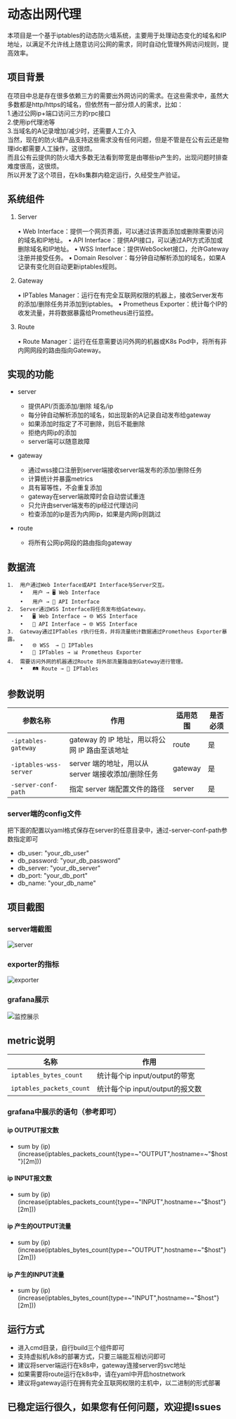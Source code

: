 # 动态出网代理

本项目是一个基于iptables的动态防火墙系统，主要用于处理动态变化的域名和IP地址，以满足不允许线上随意访问公网的需求，同时自动化管理外网访问规则，提高效率。
## 项目背景
在项目中总是存在很多依赖三方的需要出外网访问的需求。在这些需求中，虽然大多数都是http/https的域名，但依然有一部分烦人的需求，比如：<br>
1.通过公网ip+端口访问三方的rpc接口<br>
2.使用ip代理池等<br>
3.当域名的A记录增加/减少时，还需要人工介入<br>
当然，现在的防火墙产品支持这些需求没有任何问题，但是不管是在公有云还是物理idc都需要人工操作，这很烦。<br>
而且公有云提供的防火墙大多数无法看到带宽是由哪些ip产生的，出现问题时排查难度很高，这很烦。<br>
所以开发了这个项目，在k8s集群内稳定运行，久经受生产验证。

## 系统组件

1. Server

	•	Web Interface：提供一个网页界面，可以通过该界面添加或删除需要访问的域名和IP地址。
	•	API Interface：提供API接口，可以通过API方式添加或删除域名和IP地址。
	•	WSS Interface：提供WebSocket接口，允许Gateway注册并接受任务。
	•	Domain Resolver：每分钟自动解析添加的域名，如果A记录有变化则自动更新iptables规则。

2. Gateway

	•	IPTables Manager：运行在有完全互联网权限的机器上，接收Server发布的添加/删除任务并添加到iptables。
	•	Prometheus Exporter：统计每个IP的收发流量，并将数据暴露给Prometheus进行监控。

3. Route

	•	Route Manager：运行在任意需要访问外网的机器或K8s Pod中，将所有非内网网段的路由指向Gateway。

## 实现的功能
 - server
   - 提供API/页面添加/删除 域名/ip
   - 每分钟自动解析添加的域名，如出现新的A记录自动发布给gateway
   - 如果添加时指定了不可删除，则后不能删除
   - 拒绝内网ip的添加
   - server端可以随意故障
 - gateway
   - 通过wss接口注册到server端接收server端发布的添加/删除任务
   - 计算统计并暴露metrics
   - 具有幂等性，不会重复添加
   - gateway在server端故障时会自动尝试重连
   - 只允许由server端发布的ip经过代理访问
   - 检查添加的ip是否为内网ip，如果是内网ip则跳过

 - route
   - 将所有公网ip网段的路由指向gateway


## 数据流

	1.	用户通过Web Interface或API Interface与Server交互。
        •	用户 → 🖥️ Web Interface
        •	用户 → 🔗 API Interface
	2.	Server通过WSS Interface将任务发布给Gateway。
        •	🖥️ Web Interface → 🌐 WSS Interface
        •	🔗 API Interface → 🌐 WSS Interface
	3.	Gateway通过IPTables r执行任务，并将流量统计数据通过Prometheus Exporter暴露。
        •	🌐 WSS  → 🚦 IPTables
        •	🚦 IPTables → 📊 Prometheus Exporter
	4.	需要访问外网的机器通过Route 将外部流量路由到Gateway进行管理。
        •	🛤️ Route → 🚦 IPTables



## 参数说明

| 参数名称               | 作用                                           | 适用范围 | 是否必须 |
|------------------------|------------------------------------------------|----------|----------|
| `-iptables-gateway`    | gateway 的 IP 地址，用以将公网 IP 路由至该地址  | route    | 是       |
| `-iptables-wss-server` | server 端的地址，用以从 server 端接收添加/删除任务 | gateway  | 是       |
| `-server-conf-path`    | 指定 server 端配置文件的路径                    | server   | 是       |

### server端的config文件
把下面的配置以yaml格式保存在server的任意目录中，通过-server-conf-path参数指定即可
- db_user: "your_db_user"
- db_password: "your_db_password"
- db_server: "your_db_server"
- db_port: "your_db_port"
- db_name: "your_db_name"

## 项目截图
### server端截图
![server](server.png)


### exporter的指标
![exporter](exporter.png)


### grafana展示
![监控展示](grafana.png)


## metric说明
| 名称                   | 作用                             |
|------------------------|---------------------------------|
| `iptables_bytes_count`    | 统计每个ip input/output的带宽  |
| `iptables_packets_count` | 统计每个ip input/output的报文数 |

### grafana中展示的语句（参考即可）
#### ip OUTPUT报文数
- sum by (ip) (increase(iptables_packets_count{type=~"OUTPUT",hostname=~"$host"}[2m]))
#### ip INPUT报文数
- sum by (ip) (increase(iptables_packets_count{type=~"INPUT",hostname=~"$host"}[2m]))
#### ip 产生的OUTPUT流量
- sum by (ip) (increase(iptables_bytes_count{type=~"OUTPUT",hostname=~"$host"}[2m]))
#### ip 产生的INPUT流量
- sum by (ip) (increase(iptables_bytes_count{type=~"INPUT",hostname=~"$host"}[2m]))

## 运行方式
 - 进入cmd目录，自行build三个组件即可
 - 支持虚拟机/k8s的部署方式，只要三端能互相访问即可
 - 建议将server端运行在k8s中，gateway连接server的svc地址
 - 如果需要将route运行在k8s中，请在yaml中开启hostnetwork
 - 建议将gateway运行在拥有完全互联网权限的主机中，以二进制的形式部署


## 已稳定运行很久，如果您有任何问题，欢迎提Issues